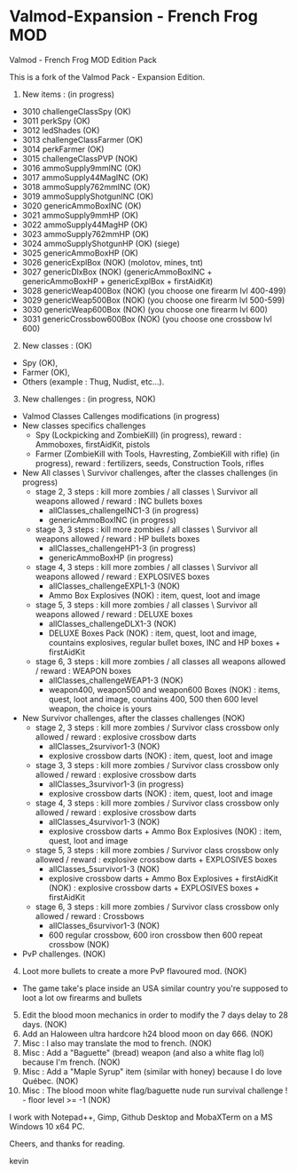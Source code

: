# Valmod-Expansion - French Frog MOD
Valmod - French Frog MOD Edition Pack

This is a fork of the Valmod Pack - Expansion Edition.
1. New items : (in progress)
 - 3010 challengeClassSpy (OK)
 - 3011 perkSpy (OK)
 - 3012 ledShades (OK)
 - 3013 challengeClassFarmer (OK)
 - 3014 perkFarmer (OK)
 - 3015 challengeClassPVP (NOK)
 - 3016 ammoSupply9mmINC (OK)
 - 3017 ammoSupply44MagINC (OK)
 - 3018 ammoSupply762mmINC (OK)
 - 3019 ammoSupplyShotgunINC (OK)
 - 3020 genericAmmoBoxINC (OK)
 - 3021 ammoSupply9mmHP (OK)
 - 3022 ammoSupply44MagHP (OK)
 - 3023 ammoSupply762mmHP (OK)
 - 3024 ammoSupplyShotgunHP (OK) (siege)
 - 3025 genericAmmoBoxHP (OK)
 - 3026 genericExplBox (NOK) (molotov, mines, tnt)
 - 3027 genericDlxBox (NOK) (genericAmmoBoxINC + genericAmmoBoxHP + genericExplBox + firstAidKit)
 - 3028 genericWeap400Box (NOK) (you choose one firearm lvl 400-499)
 - 3029 genericWeap500Box (NOK) (you choose one firearm lvl 500-599)
 - 3030 genericWeap600Box (NOK) (you choose one firearm lvl 600)
 - 3031 genericCrossbow600Box (NOK) (you choose one crossbow lvl 600)
2. New classes : (OK)
 - Spy (OK),
 - Farmer (OK),
 - Others (example : Thug, Nudist, etc...).
3. New challenges : (in progress, NOK)
 - Valmod Classes Callenges modifications (in progress)
 - New classes specifics challenges
	- Spy (Lockpicking and ZombieKill) (in progress), reward : Ammoboxes, firstAidKit, pistols
	- Farmer (ZombieKill with Tools, Havresting, ZombieKill with rifle) (in progress), reward : fertilizers, seeds, Construction Tools, rifles
 - New All classes \ Survivor challenges, after the classes challenges (in progress)
	- stage 2, 3 steps : kill more zombies / all classes \ Survivor all weapons allowed / reward : INC bullets boxes
		- allClasses_challengeINC1-3 (in progress)
		- genericAmmoBoxINC (in progress)
	- stage 3, 3 steps : kill more zombies / all classes \ Survivor all weapons allowed / reward : HP bullets boxes
		- allClasses_challengeHP1-3 (in progress)
		- genericAmmoBoxHP (in progress)
	- stage 4, 3 steps : kill more zombies / all classes \ Survivor all weapons allowed / reward : EXPLOSIVES boxes
		- allClasses_challengeEXPL1-3 (NOK)
		- Ammo Box Explosives (NOK) : item, quest, loot and image
	- stage 5, 3 steps : kill more zombies / all classes \ Survivor all weapons allowed / reward : DELUXE boxes
		- allClasses_challengeDLX1-3 (NOK)
		- DELUXE Boxes Pack (NOK) : item, quest, loot and image, countains explosives, regular bullet boxes, INC and HP boxes + firstAidKit
	- stage 6, 3 steps : kill more zombies / all classes all weapons allowed / reward : WEAPON boxes
		- allClasses_challengeWEAP1-3 (NOK)
		- weapon400, weapon500 and weapon600 Boxes (NOK) : items, quest, loot and image, countains 400, 500 then 600 level weapon, the choice is yours
 - New Survivor challenges, after the classes challenges (NOK)
	- stage 2, 3 steps : kill more zombies / Survivor class crossbow only allowed / reward : explosive crossbow darts
		- allClasses_2survivor1-3 (NOK)
		- explosive crossbow darts (NOK) : item, quest, loot and image
	- stage 3, 3 steps : kill more zombies / Survivor class crossbow only allowed / reward : explosive crossbow darts
		- allClasses_3survivor1-3 (in progress)
		- explosive crossbow darts (NOK) : item, quest, loot and image
	- stage 4, 3 steps : kill more zombies / Survivor class crossbow only allowed / reward : explosive crossbow darts
		- allClasses_4survivor1-3 (NOK)
		- explosive crossbow darts + Ammo Box Explosives (NOK) : item, quest, loot and image
	- stage 5, 3 steps : kill more zombies / Survivor class crossbow only allowed / reward : explosive crossbow darts + EXPLOSIVES boxes
		- allClasses_5survivor1-3 (NOK)
		- explosive crossbow darts + Ammo Box Explosives + firstAidKit (NOK) : explosive crossbow darts + EXPLOSIVES boxes + firstAidKit
	- stage 6, 3 steps : kill more zombies / Survivor class crossbow only allowed / reward : Crossbows
		- allClasses_6survivor1-3 (NOK)
		- 600 regular crossbow, 600 iron crossbow then 600 repeat crossbow (NOK)
 - PvP challenges. (NOK)
4. Loot more bullets to create a more PvP flavoured mod. (NOK)
 - The game take's place inside an USA similar country you're supposed to loot a lot ow firearms and bullets
5. Edit the blood moon mechanics in order to modify the 7 days delay to 28 days. (NOK)
6. Add an Haloween ultra hardcore h24 blood moon on day 666. (NOK)
7. Misc : I also may translate the mod to french. (NOK)
8. Misc : Add a "Baguette" (bread) weapon (and also a white flag lol) because I'm french. (NOK)
9. Misc : Add a "Maple Syrup" item (similar with honey) because I do love Québec. (NOK)
10. Misc : The blood moon white flag/baguette nude run survival challenge ! - floor level >= -1 (NOK)

I work with Notepad++, Gimp, Github Desktop and MobaXTerm on a MS Windows 10 x64 PC.

Cheers, and thanks for reading.

kevin
